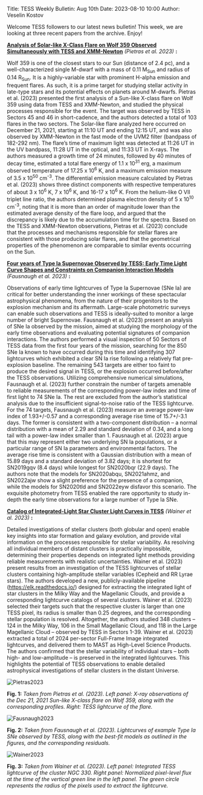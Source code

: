 Title: TESS Weekly Bulletin: Aug 10th
Date: 2023-08-10 10:00
Author: Veselin Kostov

Welcome TESS followers to our latest news bulletin! This week, we are looking at three recent papers from the archive. Enjoy!


**[Analysis of Solar-like X-Class Flare on Wolf 359 Observed Simultaneously with TESS and
XMM-Newton](https://arxiv.org/abs/2307.08425)** *(Pietras et al. 2023)* **:**

Wolf 359 is one of the closest stars to our Sun (distance of 2.4 pc), and a well-characterized single M-dwarf with a mass of 0.11 M<sub>Sun</sub> and radius of 0.14 R<sub>Sun</sub>. It is a highly-variable star with  prominent H-alpha emission and frequent flares. As such, it is a prime target for studying stellar activity in late-type stars and its potential effects on planets around M-dwarfs. Pietras et al. (2023) presented the first analysis of a Sun-like X-class flare on Wolf 359 using data from TESS and XMM-Newton, and studied the physical processes responsible for the event. The target was observed by TESS in Sectors 45 and 46 in short-cadence, and the authors detected a total of 103 flares in the two sectors. The Solar-like flare analyzed here occurred on December 21, 2021, starting at 11:10 UT and ending 12:15 UT, and was also observed by XMM-Newton in the fast mode of the UVM2 filter (bandpass of 182-292 nm). The flare’s time of maximum light was detected at 11:26 UT in the UV bandpass, 11:28 UT in the optical, and 11:33 UT in X-rays. The authors measured a growth time of 24 minutes, followed by 40 minutes of decay time, estimated a total flare energy of 1.1 x 10<sup>31</sup> erg, a maximum observed temperature of 17.25 x 10<sup>6</sup> K, and a maximum emission measure of 3.5 x 10<sup>50</sup> cm<sup>-3</sup>. The differential emission measure calculated by Pietras et al. (2023) shows three distinct components with respective temperatures of about 3 x 10<sup>6</sup> K, 7 x 10<sup>6</sup> K, and 16-17 x 10<sup>6</sup> K. From the helium-like  O VII triplet line ratio, the authors determined plasma electron density of 5 x 10<sup>10</sup> cm<sup>-3</sup>, noting that it is more than an order of magnitude lower than the estimated average density of the flare loop, and argued that the discrepancy is likely due to the accumulation time for the spectra. Based on the TESS and XMM-Newton observations, Pietras et al. (2023) conclude that the processes and mechanisms responsible for stellar flares are consistent with those producing solar flares, and that the geometrical properties of the phenomenon are comparable to similar events occurring on the Sun. 

**[Four years of Type Ia Supernovae Observed by TESS: Early Time Light Curve Shapes and Constraints on Companion Interaction Models](https://arxiv.org/abs/2307.11815)** *(Fausnaugh et al. 2023)* **:**

Observations of early time lightcurves of Type Ia Supernovae (SNe Ia) are critical for better understanding the inner workings of these spectacular astrophysical phenomena, from the nature of their progenitors to the explosion mechanism and its aftermath. Large-scale photometric surveys can enable such observations and TESS is ideally-suited to monitor a large number of bright Supernovae. Fausnaugh et al. (2023) present an analysis of SNe Ia  observed by the mission, aimed at studying the morphology of the early time observations and evaluating potential signatures of companion interactions. The authors performed a visual inspection of 50 Sectors of TESS data from the first four years of the mission, searching for the 850  SNe Ia known to have occurred during this time and  identifying 307 lightcurves which exhibited a clear SN Ia  rise following a relatively flat pre-explosion baseline. The remaining 543 targets are either too faint to produce the desired signal in TESS, or the explosion occurred before/after the TESS observations. Utilizing comprehensive numerical simulations, Fausnaugh et al. (2023) further constrain the number of targets amenable to reliable measurements of the corresponding power-law index and time of first light to 74 SNe Ia. The rest are excluded from the author’s statistical analysis due to the insufficient signal-to-noise ratio of the TESS lightcurve. For the 74 targets, Fausnaugh et al. (2023) measure an average power-law index of 1.93+/-0.57 and a corresponding average rise time of 15.7+/-3.1 days. The former is consistent with a two-component distribution – a normal distribution with a mean of 2.29 and standard deviation of 0.34, and a long tail with a power-law index smaller than 1. Fausnaugh et al. (2023) argue that this may represent either two underlying SN Ia populations, or a particular range of SN Ia  parameters and environmental factors. The average rise time is consistent with a Gaussian distribution with a mean of 15.89 days and a standard deviation of 3.82 days; it is shortest for SN2019gqv (8.4 days) while longest for SN2020bqr (22.9 days). The authors note that the models for SN2020abqu, SN2021ahmz, and SN2022ajw show a slight preference for the presence of a companion, while the models for SN2020tld and SN2022eyw disfavor this scenario. The exquisite photometry from TESS enabled the rare opportunity to study in-depth the early time observations for a large number of Type Ia SNe. 


**[Catalog of Integrated-Light Star Cluster Light Curves in TESS](https://arxiv.org/abs/2307.09510)** *(Wainer et al. 2023)* **:**

Detailed investigations of stellar clusters (both globular and open) enable key insights into star formation and galaxy evolution, and provide vital information on the processes responsible for stellar variability. As resolving all individual members of distant clusters is practically impossible,  determining their properties depends on integrated light methods providing reliable measurements with realistic uncertainties. Wainer et al. (2023) present results from an investigation of the TESS lightcurves of stellar clusters containing high-amplitude stellar variables (Cepheid and RR Lyrae stars). The authors developed a new, publicly-available pipeline (https://elk.readthedocs.io/) designed for extracting the integrated light of star clusters in the Milky Way and the Magellanic Clouds, and provide a corresponding lightcurve catalogs of several clusters. Wainer et al. (2023) selected their targets such that the respective cluster is larger than one TESS pixel, its radius is smaller than 0.25 degrees, and the corresponding stellar population is resolved. Altogether, the authors studied 348 clusters – 124 in the Milky Way, 106 in the Small Magellanic Cloud, and 118 in the Large Magellanic Cloud – observed by TESS in Sectors 1-39. Wainer et al. (2023) extracted a total of 2024 per-sector Full-Frame Image integrated lightcurves, and delivered them to MAST as High-Level Science Products. The authors confirmed that the stellar variability of individual stars – both high- and low-amplitude – is preserved in the integrated lightcurves. This highlights the potential of TESS observations to enable detailed astrophysical investigations of stellar clusters in the distant Universe. 


![Pietras2023](images/Pietras_2023_Fig2.png)

**Fig. 1:** *Taken from Pietras et al. (2023). Left panel: X-ray observations of the Dec 21, 2021 Sun-like X-class flare on Wolf 359, along with the corresponding profiles. Right: TESS lightcurve of the flare.*

![Fausnaugh2023](images/Fausnaugh_2023_Fig3.png)

**Fig. 2:** *Taken from Fausnaugh et al. (2023). Lightcurves of example Type Ia SNe observed by TESS, along with the best-fit models as outlined in the figures, and the corresponding residuals.*

![Wainer2023](images/Wainer_2023_Fig2.png)

**Fig. 3:** *Taken from Wainer et al. (2023). Left panel: Integrated TESS lightcurve of the cluster NGC 330. Right panel: Normalized pixel-level flux at the time of the vertical green line in the left panel. The green circle represents the radius of the pixels used to extract the lightcurve.*
